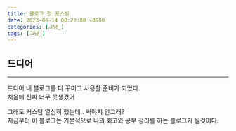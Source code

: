 ```yaml
---
title: 블로그 첫 포스팅
date: 2023-06-14 00:23:00 +0900
categories: [그냥_]
tags: [그냥_]
---
```


## 드디어
---
드디어 내 블로그를 다 꾸미고 사용할 준비가 되었다.  
처음에 진짜 너무 못생겼어 

그래도 커스텀 열심히 했는데.. 써야지 안그래?  
지금부터 이 블로그는 기본적으로 나의 회고와 공부 정리를 하는 블로그가 될것이다.